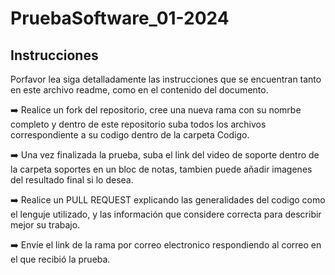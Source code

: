 # PruebaSoftware_01-2024
## Instrucciones
Porfavor lea siga detalladamente las instrucciones que se encuentran tanto en este archivo readme, como en el contenido del documento.

➡️ Realice un fork del repositorio, cree una nueva rama con su nomrbe completo y dentro de este repositorio suba todos los archivos correspondiente a su codigo dentro de la carpeta Codigo.

➡️ Una vez finalizada la prueba, suba el link del video de soporte dentro de la carpeta soportes en un bloc de notas, tambien puede añadir imagenes del resultado final si lo desea.

➡️ Realice un PULL REQUEST explicando las generalidades del codigo como el lenguje utilizado, y las información que considere correcta para describir mejor su trabajo.

➡️ Envíe el link de la rama por correo electronico respondiendo al correo en el que recibió la prueba.
